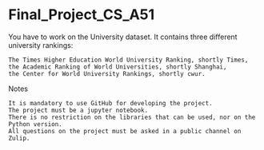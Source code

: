 # Final_Project_CS_A51




You have to work on the University dataset. It contains three different university rankings:

    The Times Higher Education World University Ranking, shortly Times,
    the Academic Ranking of World Universities, shortly Shanghai,
    the Center for World University Rankings, shortly cwur.

Notes

    It is mandatory to use GitHub for developing the project.
    The project must be a jupyter notebook.
    There is no restriction on the libraries that can be used, nor on the Python version.
    All questions on the project must be asked in a public channel on Zulip.
